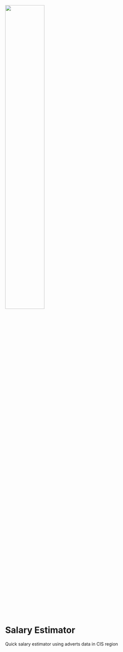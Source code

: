 <img src="https://user-images.githubusercontent.com/4752441/205510247-b4f45db0-ee07-4433-9566-be6d7817a16a.png" width=50% height=50%>

# Salary Estimator

Quick salary estimator using adverts data in CIS region
